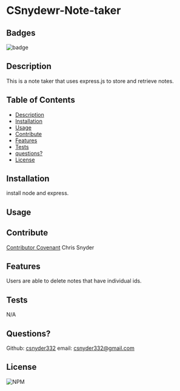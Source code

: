 # CSnydewr-Note-taker
  
  ## Badges
  ![badge](https://img.shields.io/badge/license-Github,NPM-yellow)<br />
 
  ## Description
  This is a note taker that uses express.js to store and retrieve notes.

  ## Table of Contents

  - [Description](#description)
  - [Installation](#installation)
  - [Usage](#usage)
  - [Contribute](#contribute)
  - [Features](#features)
  - [Tests](#tests)
  - [questions?](#Questions)
  - [License](#license)
  
  ## Installation
  install node and express.

  ## Usage
  

  ## Contribute
  [Contributor Covenant](https://www.contributor-covenant.org/)
  Chris Snyder


  ## Features
  Users are able to delete notes that have individual ids.

  ## Tests
  N/A

  ## Questions?
  
  Github: [csnyder332](https://github.com/csnyder332)
  email: csnyder332@gmail.com

  ## License
  ![NPM](https://img.shields.io/npm/l/inquirer)
  
  
  